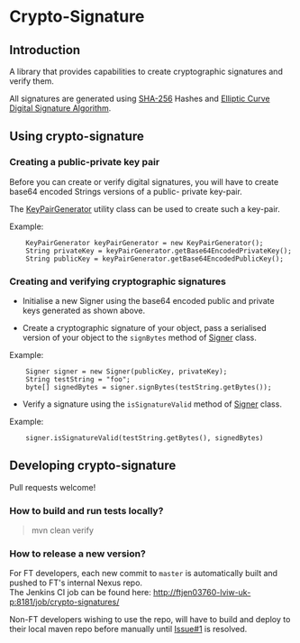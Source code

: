 # Crypto-Signature

## Introduction
A library that provides capabilities to create cryptographic signatures and verify them.   

All signatures are generated using [SHA-256](https://en.wikipedia.org/wiki/SHA-2) Hashes and 
[Elliptic Curve Digital Signature Algorithm](https://en.wikipedia.org/wiki/Elliptic_Curve_Digital_Signature_Algorithm).

## Using crypto-signature

### Creating a public-private key pair
Before you can create or verify digital signatures, you will have to create base64 encoded Strings versions of a public-
private key-pair.

The [KeyPairGenerator](src/main/java/com/ft/membership/crypto/util/KeyPairGenerator.java) utility class can be used to 
create such a key-pair.

Example:

        KeyPairGenerator keyPairGenerator = new KeyPairGenerator();
        String privateKey = keyPairGenerator.getBase64EncodedPrivateKey();
        String publicKey = keyPairGenerator.getBase64EncodedPublicKey();

### Creating and verifying cryptographic signatures
* Initialise a new Signer using the base64 encoded public and private keys generated as shown above.

* Create a cryptographic signature of your object, pass a serialised version of your object to the `signBytes` method
of [Signer](src/main/java/com/ft/membership/crypto/signature/Signer.java) class.

Example:

        Signer signer = new Signer(publicKey, privateKey);
        String testString = "foo";
        byte[] signedBytes = signer.signBytes(testString.getBytes());
        
* Verify a signature using the `isSignatureValid` method of [Signer](src/main/java/com/ft/membership/crypto/signature/Signer.java) 
class.

Example:

        signer.isSignatureValid(testString.getBytes(), signedBytes)
        
## Developing crypto-signature

Pull requests welcome!

### How to build and run tests locally?
> mvn clean verify

### How to release a new version?
For FT developers, each new commit to `master` is automatically built and pushed to FT's internal Nexus repo.    
The Jenkins CI job can be found here: [http://ftjen03760-lviw-uk-p:8181/job/crypto-signatures/](http://ftjen03760-lviw-uk-p:8181/job/crypto-signatures/)

Non-FT developers wishing to use the repo, will have to build and deploy to their local maven repo before manually until
 [Issue#1](https://github.com/Financial-Times/crypto-signatures/issues/1) is resolved.

